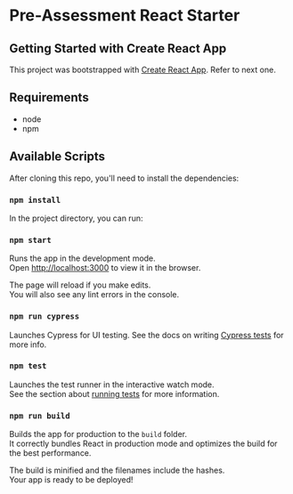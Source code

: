 # Pre-Assessment React Starter
## Getting Started with Create React App

This project was bootstrapped with [Create React App](https://github.com/facebook/create-react-app). Refer to next one.

## Requirements
- node
- npm

## Available Scripts
After cloning this repo, you'll need to install the dependencies:

### `npm install`


In the project directory, you can run:

### `npm start`

Runs the app in the development mode.\
Open [http://localhost:3000](http://localhost:3000) to view it in the browser.

The page will reload if you make edits.\
You will also see any lint errors in the console.

### `npm run cypress`

Launches Cypress for UI testing. See the docs on writing [Cypress tests](https://docs.cypress.io/guides/overview/why-cypress) for more info.

### `npm test`

Launches the test runner in the interactive watch mode.\
See the section about [running tests](https://facebook.github.io/create-react-app/docs/running-tests) for more information.

### `npm run build`

Builds the app for production to the `build` folder.\
It correctly bundles React in production mode and optimizes the build for the best performance.

The build is minified and the filenames include the hashes.\
Your app is ready to be deployed!